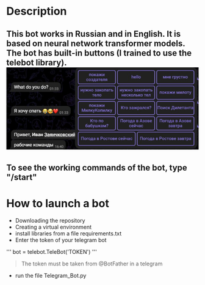# Description
This bot works in Russian and in English. It is based on neural network transformer models.
The bot has built-in buttons (I trained to use the telebot library).
![picture with commands](command.jpg)
---
To see the working commands of the bot, type "/start"
---
# How to launch a bot
* Downloading the repository
* Creating a virtual environment
* install libraries from a file requirements.txt
* Enter the token of your telegram bot

'''
bot = telebot.TeleBot('TOKEN')
'''

>The token must be taken from @BotFather in a telegram
* run the file Telegram_Bot.py
